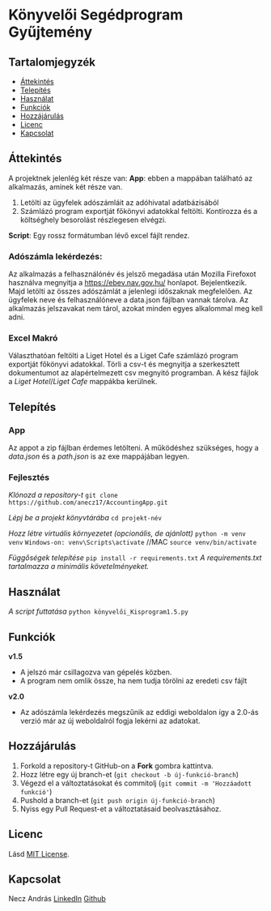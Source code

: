 # Könyvelői Segédprogram Gyűjtemény

## Tartalomjegyzék
- [Áttekintés](#áttekintés)
- [Telepítés](#telepítés)
- [Használat](#használat)
- [Funkciók](#funkciók)
- [Hozzájárulás](#hozzájárulás)
- [Licenc](#licenc)
- [Kapcsolat](#kapcsolat)


## Áttekintés
A projektnek jelenlég két része van:
**App**: ebben a mappában található az alkalmazás, aminek két része van. 
1. Letölti az ügyfelek adószámláit az adóhivatal adatbázisából
2. Számlázó program exportját főkönyvi adatokkal feltölti. Kontírozza és a költséghely besorolást részlegesen elvégzi.

**Script**:
Egy rossz formátumban lévő excel fájlt rendez. 

### Adószámla lekérdezés:
Az alkalmazás a felhasználónév és jelsző megadása után Mozilla Firefoxot használva megnyitja a https://ebev.nav.gov.hu/ honlapot. Bejelentkezik. Majd letölti az összes adószámlát a jelenlegi időszaknak megfelelően. Az ügyfelek neve és felhasználóneve a data.json fájlban vannak tárolva. Az alkalmazás jelszavakat nem tárol, azokat minden egyes alkalommal meg kell adni.

### Excel Makró
Választhatóan feltölti a Liget Hotel és a Liget Cafe számlázó program exportját főkönyvi adatokkal. Törli a csv-t és megnyitja a szerkesztett dokumentumot az alapértelmezett csv megnyitó programban. A kész fájlok a *Liget Hotel*/*Liget Cafe* mappákba kerülnek.


## Telepítés
### App
Az appot a zip fájlban érdemes letölteni. A működéshez szükséges, hogy a *data.json* és a *path.json* is az exe mappájában legyen.

### Fejlesztés
*Klónozd a repository-t*
```git clone https://github.com/anecz17/AccountingApp.git```

*Lépj be a projekt könyvtárába*
```cd projekt-név```

*Hozz létre virtuális környezetet (opcionális, de ajánlott)*
```python -m venv venv```
```Windows-on: venv\Scripts\activate``` //MAC ```source venv/bin/activate```

*Függőségek telepítése*
```pip install -r requirements.txt```
*A requirements.txt tartalmazza a minimális követelményeket.*

## Használat
*A script futtatása* ```python könyvelői_Kisprogram1.5.py```

## Funkciók
**v1.5**
- A jelszó már csillagozva van gépelés közben.
- A program nem omlik össze, ha nem tudja törölni az eredeti csv fájlt

**v2.0**
- Az adószámla lekérdezés megszűnik az eddigi weboldalon így a 2.0-ás verzió már az új weboldalról fogja lekérni az adatokat.


## Hozzájárulás
1. Forkold a repository-t GitHub-on a **Fork** gombra kattintva.
2. Hozz létre egy új branch-et (```git checkout -b új-funkció-branch```)
3. Végezd el a változtatásokat és commitolj (```git commit -m 'Hozzáadott funkció'```)
4. Pushold a branch-et (```git push origin új-funkció-branch```)
5. Nyiss egy Pull Request-et a változtatásaid beolvasztásához.


## Licenc
Lásd [MIT License](./LICENSE).

## Kapcsolat
Necz András
[LinkedIn](https://www.linkedin.com/in/andras-necz/)
[Github](https://www.github.com/anecz17)